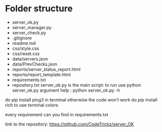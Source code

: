 # Folder structure

- server_ok.py
- server_manager.py
- server_check.py
- .gitignore
- readme.md
- css/style.css
- css/reset.css
- data/servers.json
- data/PrevChecks.json
- reports/server_status_report.html
- reports/report_template.html
- requirements.txt
- repository.txt
  server_ok.py is the main script:
  to run use python server_ok.py argument
  help : python server_ok.py -h

do pip install ping3 in terminal otherwise the code won't work
do pip install rich to use terminal colors

every requirement can you find in requirements.txt

link to the repository: https://github.com/CodeTrickz/server_OK
